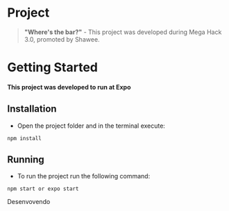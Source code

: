 # Project

> **"Where's the bar?"** - This project was developed during Mega Hack 3.0, promoted by Shawee.

# Getting Started

#### This project was developed to run at Expo 

## Installation

- Open the project folder and in the terminal execute:

```
npm install
```

## Running

- To run the project run the following command:

```
npm start or expo start
```

Desenvovendo